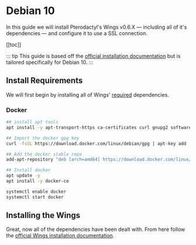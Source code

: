 # Debian 10
In this guide we will install Pterodactyl's Wings v0.6.X — including all of it's dependencies — and configure it to use a SSL connection.

[[toc]]

::: tip
This guide is based off the [official installation documentation](/wings/installing.md) but is tailored specifically for Debian 10.
:::

## Install Requirements
We will first begin by installing all of Wings' [required](/wings/installing.md#dependencies) dependencies.

### Docker

```bash
## install apt tools
apt install -y apt-transport-https ca-certificates curl gnupg2 software-properties-common

## Import the docker gpg key
curl -fsSL https://download.docker.com/linux/debian/gpg | apt-key add -

## Add the docker stable repo
add-apt-repository "deb [arch=amd64] https://download.docker.com/linux/debian $(lsb_release -cs) stable"

## Install docker
apt update -y
apt install -y docker-ce

systemctl enable docker
systemctl start docker
```

## Installing the Wings
Great, now all of the dependencies have been dealt with. From here follow the [official Wings installation documentation](/wings/installing.md#installing-wings-2).
